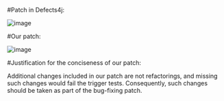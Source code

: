 #Patch in Defects4j:

![image](https://github.com/jiangyanjie/BugBuilder/blob/main/EvaluationData/mismatchedButConcisePatches/pic/jxpath21-defects4j.png)

#Our patch:

![image](https://github.com/jiangyanjie/BugBuilder/blob/main/EvaluationData/mismatchedButConcisePatches/pic/jxpath21-our.png)

#Justification for the conciseness of our patch:

Additional changes included in our patch are not refactorings, and missing such changes would fail the trigger tests. Consequently, such changes should be taken as part of the bug-fixing patch.
